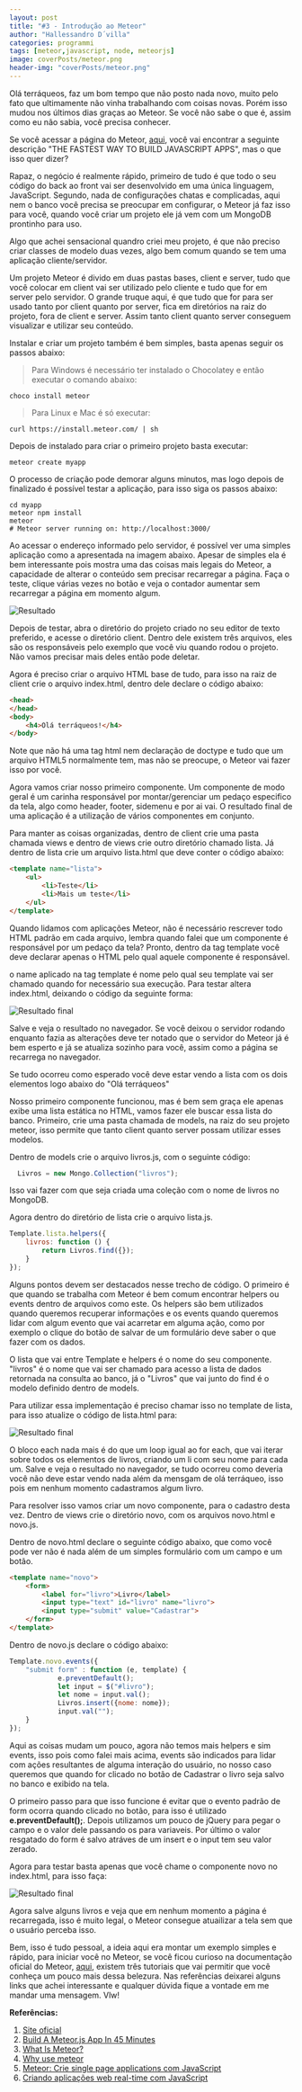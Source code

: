```yaml
---
layout: post
title: "#3 - Introdução ao Meteor"
author: "Hallessandro D´villa"
categories: programmi
tags: [meteor,javascript, node, meteorjs]
image: coverPosts/meteor.png
header-img: "coverPosts/meteor.png"
---
```


Olá terráqueos, faz um bom tempo que não posto nada novo, muito pelo fato que ultimamente não vinha trabalhando com coisas novas. Porém isso mudou nos últimos dias graças ao Meteor. Se você não sabe o que é, assim como eu não sabia, você precisa conhecer. 

Se você acessar a página do Meteor, [aqui](https://www.meteor.com/), você vai encontrar a seguinte descrição "THE FASTEST WAY TO BUILD JAVASCRIPT APPS", mas o que isso quer dizer?
 
Rapaz, o negócio é realmente rápido, primeiro de tudo é que todo o seu código do back ao front vai ser desenvolvido em uma única linguagem, JavaScript. Segundo, nada de configurações chatas e complicadas, aqui nem o banco você precisa se preocupar em configurar, o Meteor já faz isso para você, quando você criar um projeto ele já vem com um MongoDB prontinho para uso. 

Algo que achei sensacional quandro criei meu projeto, é que não preciso criar classes de modelo duas vezes, algo bem comum quando se tem uma aplicação cliente/servidor. 

Um projeto Meteor é divido em duas pastas bases, client e server, tudo que você colocar em client vai ser utilizado pelo cliente e tudo que for em server pelo servidor. O grande truque aqui, é que tudo que for para ser usado tanto por client quanto por server, fica em diretórios na raiz do projeto, fora de client e server. Assim tanto client quanto server conseguem visualizar e utilizar seu conteúdo. 

Instalar e criar um projeto também é bem simples, basta apenas seguir os passos abaixo: 

> Para Windows é necessário ter instalado o Chocolatey e então executar o comando abaixo: 
```
choco install meteor
```
> Para Linux e Mac é só executar: 
```
curl https://install.meteor.com/ | sh
```

Depois de instalado para criar o primeiro projeto basta executar: 
```
meteor create myapp
```
O processo de criação pode demorar alguns minutos, mas logo depois de finalizado é possível testar a aplicação, para isso siga os passos abaixo: 
```
cd myapp
meteor npm install
meteor
# Meteor server running on: http://localhost:3000/
```

Ao acessar o endereço informado pelo servidor, é possível ver uma simples aplicação como a apresentada na imagem abaixo. Apesar de simples ela é bem interessante pois mostra uma das coisas mais legais do Meteor, a capacidade de alterar o conteúdo sem precisar recarregar a página. Faça o teste, clique várias vezes no botão e veja o contador aumentar sem recarregar a página em momento algum. 

![Resultado](../assets/img/meteor.png) 

Depois de testar, abra o diretório do projeto criado no seu editor de texto preferido, e acesse o diretório client. Dentro dele existem três arquivos, eles são os responsáveis pelo exemplo que você viu quando rodou o projeto. Não vamos precisar mais deles então pode deletar. 

Agora é preciso criar o arquivo HTML base de tudo, para isso na raiz de client crie o arquivo index.html, dentro dele declare o código abaixo: 

```html
<head>
</head>
<body>
    <h4>Olá terráqueos!</h4>
</body>
```
Note que não há uma tag html nem declaração de doctype e tudo que um arquivo HTML5 normalmente tem, mas não se preocupe, o Meteor vai fazer isso por você. 

Agora vamos criar nosso primeiro componente. Um componente de modo geral é um carinha responsável por montar/gerenciar um pedaço especifico da tela, algo como header, footer, sidemenu e por ai vai. O resultado final de uma aplicação é a utilização de vários componentes em conjunto. 

Para manter as coisas organizadas, dentro de client crie uma pasta chamada views e dentro de views crie outro diretório chamado lista. Já dentro de lista crie um arquivo lista.html que deve conter o código abaixo: 

```html
<template name="lista">
    <ul>
        <li>Teste</li>
        <li>Mais um teste</li>
    </ul>
</template>
```

Quando lidamos com aplicações Meteor, não é necessário rescrever todo HTML padrão em cada arquivo, lembra quando falei que um componente é responsável por um pedaço da tela? Pronto, dentro da tag template você deve declarar apenas o HTML pelo qual aquele componente é responsável. 

o name aplicado na tag template é nome pelo qual seu template vai ser chamado quando for necessário sua execução. Para testar altera index.html, deixando o código da seguinte forma: 

![Resultado final](../assets/img/meteorPost/code1.png) 

Salve e veja o resultado no navegador. Se você deixou o servidor rodando enquanto fazia as alterações deve ter notado que o servidor do Meteor já é bem esperto e já se atualiza sozinho para você, assim como a página se recarrega no navegador. 

Se tudo ocorreu como esperado você deve estar vendo a lista com os dois elementos logo abaixo do "Olá terráqueos" 

Nosso primeiro componente funcionou, mas é bem sem graça ele apenas exibe uma lista estática no HTML, vamos fazer ele buscar essa lista do banco. Primeiro, crie uma pasta chamada de models, na raiz do seu projeto meteor, isso permite que tanto client quanto server possam utilizar esses modelos. 

Dentro de models crie o arquivo livros.js, com o seguinte código: 

```javascript
  Livros = new Mongo.Collection("livros");
```
Isso vai fazer com que seja criada uma coleção com o nome de livros no MongoDB. 

Agora dentro do diretório de lista crie o arquivo lista.js. 

```javascript
Template.lista.helpers({
	livros: function () {
		return Livros.find({});
	}
});
```
Alguns pontos devem ser destacados nesse trecho de código. O primeiro é que quando se trabalha com Meteor é bem comum encontrar helpers ou events dentro de arquivos como este. Os helpers são bem utilizados quando queremos recuperar informações e os events quando queremos lidar com algum evento que vai acarretar em alguma ação, como por exemplo o clique do botão de salvar de um formulário deve saber o que fazer com os dados. 

O lista que vai entre Template e helpers é o nome do seu componente. "livros" é o nome que vai ser chamado para acesso a lista de dados retornada na consulta ao banco, já o "Livros" que vai junto do find é o modelo definido dentro de models. 

Para utilizar essa implementação é preciso chamar isso no template de lista, para isso atualize o código de lista.html para: 

![Resultado final](../assets/img/meteorPost/code2.png) 

O bloco each nada mais é do que um loop igual ao for each, que vai iterar sobre todos os elementos de livros, criando um li com seu nome para cada um. Salve e veja o resultado no navegador, se tudo ocorreu como deveria você não deve estar vendo nada além da mensgam de olá terráqueo, isso pois em nenhum momento cadastramos algum livro. 

Para resolver isso vamos criar um novo componente, para o cadastro desta vez. Dentro de views crie o diretório novo, com os arquivos novo.html e novo.js. 

Dentro de novo.html declare o seguinte código abaixo, que como você pode ver não é nada além de um simples formulário com um campo e um botão. 

```html
<template name="novo">
    <form>
        <label for="livro">Livro</label>
        <input type="text" id="livro" name="livro">
        <input type="submit" value="Cadastrar">
    </form>
</template>
```
Dentro de novo.js declare o código abaixo: 

```javascript
Template.novo.events({
    "submit form" : function (e, template) {
            e.preventDefault();
            let input = $("#livro");
            let nome = input.val();
            Livros.insert({nome: nome});
            input.val("");
    }
});
```
Aqui as coisas mudam um pouco, agora não temos mais helpers e sim events, isso pois como falei mais acima, events são indicados para lidar com ações resultantes de alguma interação do usuário, no nosso caso queremos que quando for clicado no botão de Cadastrar o livro seja salvo no banco e exibido na tela. 

O primeiro passo para que isso funcione é evitar que o evento padrão de form ocorra quando clicado no botão, para isso é utilizado **e.preventDefault();**.  Depois utilizamos um pouco de jQuery para pegar o campo e o valor dele passando os para variaveis. Por último o valor resgatado do form é salvo atráves de um insert e o input tem seu valor zerado. 

Agora para testar basta apenas que você chame o componente novo no index.html, para isso faça: 

![Resultado final](../assets/img/meteorPost/code3.png) 

Agora salve alguns livros e veja que em nenhum momento a página é recarregada, isso é muito legal, o Meteor consegue atuailizar a tela sem que o usuário perceba isso. 

Bem, isso é tudo pessoal, a ideia aqui era montar um exemplo simples e rápido, para iniciar você no Meteor, se você ficou curioso na documentação oficial do Meteor, [aqui](https://www.meteor.com/tutorials), existem três tutoriais que vai permitir que você conheça um pouco mais dessa belezura. Nas referências deixarei alguns links que achei interessante e qualquer dúvida fique a vontade em me mandar uma mensagem. Vlw!


**Referências:**

1. [Site oficial](https://www.meteor.com/)
2. [Build A Meteor.js App In 45 Minutes](https://www.youtube.com/watch?v=9494-2E4riQ)
3. [What Is Meteor?](https://www.youtube.com/watch?v=eOi3F6Kbl7E)
4. [Why use meteor](https://www.youtube.com/watch?v=6_8B3mi1m18)
5. [Meteor: Crie single page applications com JavaScript](https://www.alura.com.br/curso-online-meteorjs)
6. [Criando aplicações web real-time com JavaScript](https://www.casadocodigo.com.br/products/livro-meteor)
